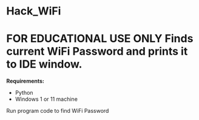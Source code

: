 # Hack_WiFi

# **FOR EDUCATIONAL USE ONLY** Finds current WiFi Password and prints it to IDE window.

**Requirements:**
- Python
- Windows 1 or 11 machine

Run program code to find WiFi Password 
